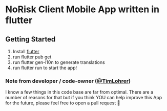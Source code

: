 # NoRisk Client Mobile App written in flutter

## Getting Started

1. Install [flutter](https://flutter.dev/)
2. run flutter pub get
3. run flutter gen-l10n to generate translations
4. run flutter run to start the app!

### Note from developer / code-owner ([@TimLohrer](https://github.com/TimLohrer))

I know a few things in this code base are far from optimal.
There are a number of reasons for that but if you think YOU can help improve this App for the future, please feel free to open a pull request 🐙
